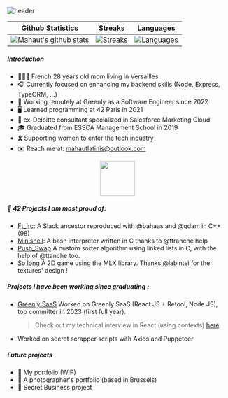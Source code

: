 ![header](https://capsule-render.vercel.app/api?type=waving&height=300&color=gradient&text=Mahaut%20Victoria%20Latinis&textBg=false&fontAlign=50&animation=fadeIn&fontColor=E9E9E9&fontSize=50&descAlign=50&section=header&reversal=false)

|Github Statistics|Streaks|Languages|
|-|-|-|
|[![Mahaut's github stats](https://github-readme-stats.vercel.app/api?username=mahautlatinis&show_icons=true&theme=dark&hide_title=true)](https://github.com/mahautlatinis)|![Streaks](https://github-readme-streak-stats.herokuapp.com/?user=mahautlatinis&theme=dark)|[![Languages](https://github-readme-stats.vercel.app/api/top-langs/?username=mahautlatinis&show_icons=true&theme=dark&layout=compact&hide_title=true)](https://github.com/mahautlatinis)

##### Introduction 

* 🙋🏻‍♀️ French 28 years old mom living in Versailles
* 🎧 Currently focused on enhancing my backend skills (Node, Express, TypeORM, ...)
* 💼 Working remotely at Greenly as a Software Engineer since 2022
* 🖥️ Learned programming at 42 Paris in 2021
* 🏢 ex-Deloitte consultant specialized in Salesforce Marketing Cloud
* 🎓 Graduated from ESSCA Management School in 2019
* 🎗️ Supporting women to enter the tech industry
* ✉️ Reach me at: mahautlatinis@outlook.com

<figure align="center">
  <img src="https://upload.wikimedia.org/wikipedia/commons/thumb/8/8d/42_Logo.svg/langfr-560px-42_Logo.svg.png" width=80px height=80px/>
</figure>

##### 📁 42 Projects I am most proud of: 
* [Ft_irc](https://github.com/malatinipro/ft_irc): A Slack ancestor reproduced with @bahaas and @qdam in C++ (98)
* [Minishell](https://github.com/malatinipro/minishell): A bash interpreter written in C thanks to @ttranche help
* [Push_Swap](https://github.com/malatinipro/push_swap) A custom sorter algorithm using linked lists in C, with the help of @ttanche too.
* [So long](https://github.com/malatinipro/so_long) A 2D game using the MLX library. Thanks @labintei for the textures' design !

##### Projects I have been working since graduating : 
* [Greenly SaaS](https://greenly.earth/fr-fr) Worked on Greenly SaaS (React JS + Retool, Node JS), top committer in 2023 (first full year).
  > Check out my technical interview in React (using contexts) [here](https://github.com/mahautlatinis/react-front-home-test)
* Worked on secret scrapper scripts with Axios and Puppeteer

##### Future projects
* 🎨 My portfolio (WIP)
* 📸 A photographer's portfolio (based in Brussels)
* 🤫 Secret Business project 
